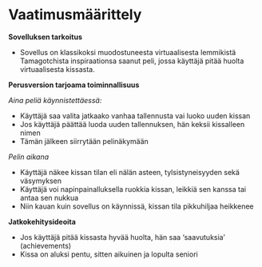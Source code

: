 # Vaatimusmäärittely

**Sovelluksen tarkoitus**

* Sovellus on klassikoksi muodostuneesta virtuaalisesta lemmikistä Tamagotchista inspiraationsa saanut peli, jossa käyttäjä pitää huolta virtuaalisesta kissasta. 

**Perusversion tarjoama toiminnallisuus**

*Aina peliä käynnistettäessä:*

* Käyttäjä saa valita jatkaako vanhaa tallennusta vai luoko uuden kissan
* Jos käyttäjä päättää luoda uuden tallennuksen, hän keksii kissalleen nimen
* Tämän jälkeen siirrytään pelinäkymään

*Pelin aikana*

* Käyttäjä näkee kissan tilan eli nälän asteen, tylsistyneisyyden sekä väsymyksen
* Käyttäjä voi napinpainalluksella ruokkia kissan, leikkiä sen kanssa tai antaa sen nukkua
* Niin kauan kuin sovellus on käynnissä, kissan tila pikkuhiljaa heikkenee

**Jatkokehitysideoita**

* Jos käyttäjä pitää kissasta hyvää huolta, hän saa ‘saavutuksia’ (achievements)
* Kissa on aluksi pentu, sitten aikuinen ja lopulta seniori
